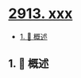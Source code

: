 # [2913. xxx](https://github.com/Tdahuyou/TNotes.leetcode/tree/main/notes/2913.%20xxx)

<!-- region:toc -->

- [1. 📝 概述](#1--概述)

<!-- endregion:toc -->

## 1. 📝 概述

